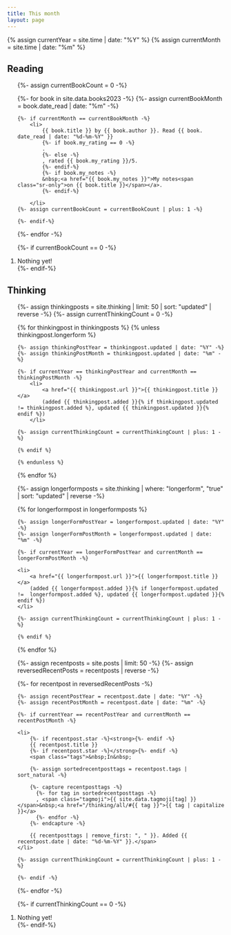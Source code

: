 ```yaml
---
title: This month
layout: page
---
```


{% assign currentYear = site.time | date: "%Y" %}
{% assign currentMonth = site.time | date: "%m" %}

<h2 id="reading">Reading</h2>

<ol>
{%- assign currentBookCount = 0 -%}

{%- for book in site.data.books2023 -%}
    {%- assign currentBookMonth = book.date_read | date: "%m" -%}
    
    {%- if currentMonth == currentBookMonth -%}
        <li>
            {{ book.title }} by {{ book.author }}. Read {{ book. date_read | date: "%d-%m-%Y" }}
            {%- if book.my_rating == 0 -%}
            .
            {%- else -%}
            , rated {{ book.my_rating }}/5.
            {%- endif-%}
            {%- if book.my_notes -%}
            &nbsp;<a href="{{ book.my_notes }}">My notes<span class="sr-only">on {{ book.title }}</span></a>.
            {%- endif-%}

        </li>
    {%- assign currentBookCount = currentBookCount | plus: 1 -%}

    {%- endif-%}

{%- endfor -%}

{%- if currentBookCount == 0 -%}
    <li>Nothing yet!</li>
{%- endif-%}
</ol>

<h2 id="thinking">Thinking</h2>

<ol>

{%- assign thinkingposts = site.thinking | limit: 50 | sort: "updated" | reverse -%}
{%- assign currentThinkingCount = 0 -%}

{% for thinkingpost in thinkingposts %}
    {% unless thinkingpost.longerform %}

    {%- assign thinkingPostYear = thinkingpost.updated | date: "%Y" -%}
    {%- assign thinkingPostMonth = thinkingpost.updated | date: "%m" -%}

    {%- if currentYear == thinkingPostYear and currentMonth == thinkingPostMonth -%}
        <li>
            <a href="{{ thinkingpost.url }}">{{ thinkingpost.title }}</a>
            (added {{ thinkingpost.added }}{% if thinkingpost.updated != thinkingpost.added %}, updated {{ thinkingpost.updated }}{% endif %})
        </li>

    {%- assign currentThinkingCount = currentThinkingCount | plus: 1 -%}

    {% endif %}

    {% endunless %}
{% endfor %}

{%- assign longerformposts = site.thinking | where: "longerform", "true" | sort: "updated" | reverse -%}

{% for longerformpost in longerformposts %}

    {%- assign longerFormPostYear = longerformpost.updated | date: "%Y" -%}
    {%- assign longerFormPostMonth = longerformpost.updated | date: "%m" -%}

    {%- if currentYear == longerFormPostYear and currentMonth == longerFormPostMonth -%}

    <li>
        <a href="{{ longerformpost.url }}">{{ longerformpost.title }}</a>
        (added {{ longerformpost.added }}{% if longerformpost.updated !=  longerformpost.added %}, updated {{ longerformpost.updated }}{% endif %})
    </li>

    {%- assign currentThinkingCount = currentThinkingCount | plus: 1 -%}

    {% endif %}
{% endfor %}

{%- assign recentposts = site.posts | limit: 50 -%}
{%- assign reversedRecentPosts = recentposts | reverse -%}

{%- for recentpost in reversedRecentPosts -%}
    
	{%- assign recentPostYear = recentpost.date | date: "%Y" -%}
	{%- assign recentPostMonth = recentpost.date | date: "%m" -%}

    {%- if currentYear == recentPostYear and currentMonth == recentPostMonth -%}

    <li>
        {%- if recentpost.star -%}<strong>{%- endif -%}
        {{ recentpost.title }} 
        {%- if recentpost.star -%}</strong>{%- endif -%}
        <span class="tags">&nbsp;In&nbsp;

        {%- assign sortedrecentposttags = recentpost.tags | sort_natural -%}

        {%- capture recentposttags -%}
          {%- for tag in sortedrecentposttags -%}
          , <span class="tagmoji">{{ site.data.tagmoji[tag] }}</span>&nbsp;<a href="/thinking/all/#{{ tag }}">{{ tag | capitalize }}</a>
          {%- endfor -%}
        {%- endcapture -%}

        {{ recentposttags | remove_first: ", " }}. Added {{ recentpost.date | date: "%d-%m-%Y" }}.</span>
    </li>

    {%- assign currentThinkingCount = currentThinkingCount | plus: 1 -%}

    {%- endif -%}
    
{%- endfor -%}

{%- if currentThinkingCount == 0 -%}
    <li>Nothing yet!</li>
{%- endif-%}

</ol>

